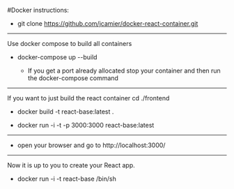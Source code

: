#Docker instructions:

* git clone https://github.com/jcamier/docker-react-container.git 

<hr>

Use docker compose to build all containers 

* docker-compose up --build

    - If you get a port already allocated stop your container and then run the docker-compose command
    
<hr>

If you want to just build the react container cd ./frontend

* docker build -t react-base:latest .

* docker run -i -t -p 3000:3000 react-base:latest
<hr>

* open your browser and go to http://localhost:3000/

<hr>

Now it is up to you to create your React app. 

* docker run -i -t react-base /bin/sh

